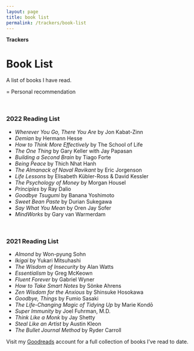```yaml
---
layout: page
title: book list
permalink: /trackers/book-list
---
```


<b>Trackers</b>

<h1>Book List</h1>

A list of books I have read. <br/>

<i class="fa-solid fa-heart"></i> = Personal recommendation

<br />

### 2022 Reading List

-   _Wherever You Go, There You Are_ by Jon Kabat-Zinn
-   _Demian_ by Hermann Hesse
-   _How to Think More Effectively_ by The School of Life
- *The One Thing* by Gary Keller with Jay Papasan
- *Building a Second Brain* by Tiago Forte
- *Being Peace* by Thich Nhat Hanh
- *The Almanack of Naval Ravikant* by Eric Jorgenson
- *Life Lessons* by Elisabeth Kübler-Ross & David Kessler
- *The Psychology of Money* by Morgan Housel <i class="fa-solid fa-heart"></i>
- *Principles* by Ray Dalio
- *Goodbye Tsugumi* by Banana Yoshimoto
- *Sweet Bean Paste* by Durian Sukegawa
- *Say What You Mean* by Oren Jay Sofer <i class="fa-solid fa-heart"></i>
- *MindWorks* by Gary van Warmerdam <i class="fa-solid fa-heart"></i>

<br />

### 2021 Reading List

-   _Almond_ by Won-pyung Sohn <i class="fa-solid fa-heart"></i>
-   _Ikigai_ by Yukari Mitsuhashi
-   _The Wisdom of Insecurity_ by Alan Watts
-   _Essentialism_ by Greg McKeown
-   _Fluent Forever_ by Gabriel Wyner
-   _How to Take Smart Notes_ by Sönke Ahrens
-   _Zen Wisdom for the Anxious_ by Shinsuke Hosokawa <i class="fa-solid fa-heart"></i>
-   _Goodbye, Things_ by Fumio Sasaki 
-   _The Life-Changing Magic of Tidying Up_ by Marie Kondō 
-   _Super Immunity_ by Joel Fuhrman, M.D. 
-   _Think Like a Monk_ by Jay Shetty 
-   _Steal Like an Artist_ by Austin Kleon <i class="fa-solid fa-heart"></i>
-   _The Bullet Journal Method_ by Ryder Carroll

Visit my <a href="https://www.goodreads.com/user/show/24607110-may">Goodreads</a> <i class="fa-solid fa-square-arrow-up-right"></i> account for a full collection of books I’ve read to date.


<style>
  .wrapper {
    max-width: 58em;
  }
</style>